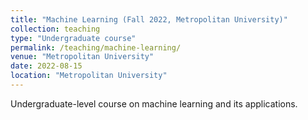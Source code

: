 ```yaml
---
title: "Machine Learning (Fall 2022, Metropolitan University)"
collection: teaching
type: "Undergraduate course"
permalink: /teaching/machine-learning/
venue: "Metropolitan University"
date: 2022-08-15
location: "Metropolitan University"
---
```


Undergraduate-level course on machine learning and its applications.

